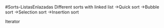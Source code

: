 #Sorts-ListasEnlazadas
<T>
Different sorts with linked list <NO STL>
</T>
->Quick sort
->Bubble sort
->Selection sort
->Insertion sort

Iterator
